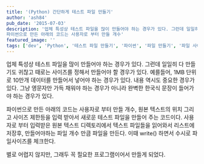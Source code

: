 ```yaml
---
title: '(Python) 간단하게 테스트 파일 만들기'
author: 'ash84'
pub_date: '2015-07-03'
description: '업체 특성상 테스트 파일을 많이 만들어야 하는 경우가 있다. 그런데 일일히 다 만들기도 귀찮고 때로는 사이즈를 정해서 만들어야 할 경우가 있다. 예를들어, 1MB 단위로 10만개 데이터를 만들어서 넣어야 하는 경우가 있다. 내용 역시도 중요한 경우가 있다. 그냥 영문자만 가득 채워야 하는 경우가 아니라 완벽한 한국식 문장이 들어가야 하는 경우가 있다. 
파이썬으로 만든 아래의 코드는 사용자로 부터 만들 개수'
featured_image: ''
tags: ['dev', 'Python', '테스트 파일 만들기', '파이썬', '파일 만들기', '파일 사이즈']
---
```



<span style="font-size: 11pt;">업체 특성상 테스트 파일을 많이 만들어야 하는 경우가 있다. 그런데 일일히 다 만들기도 귀찮고 때로는 사이즈를 정해서 만들어야 할 경우가 있다. 예를들어, 1MB 단위로 10만개 데이터를 만들어서 넣어야 하는 경우가 있다. 내용 역시도 중요한 경우가 있다. 그냥 영문자만 가득 채워야 하는 경우가 아니라 완벽한 한국식 문장이 들어가야 하는 경우가 있다. </span>

<span style="font-size: 11pt;">파이썬으로 만든 아래의 코드는 사용자로 부터 만들 개수, 원본 텍스트의 위치 그리고 사이즈 제한등을 입력 받아서 새로운 테스트 파일을 만들어 주는 코드이다. 사용자로 부터 입력받은 원본 텍스트 디렉토리에서 텍스트 파일들을 읽어와서 리스트에 저장후, 만들어야하는 파일 개수 만큼 파일을 만든다. 이때 write() 하면서 수시로 파일사이즈를 체크한다. </span>

<span style="font-size: 11pt;">별로 어렵지 않지만, 그래두 꼭 필요한 프로그램이어서 만들게 되었다. </span>

<span style="font-size: 11pt;">  
</span>

<span style="font-size: 11pt;">  
</span>

<script src="https://gist.github.com/4533850.js"></script>



